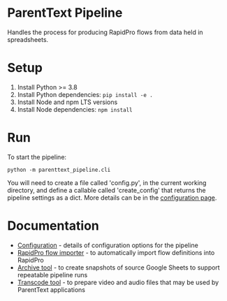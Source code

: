 # ParentText Pipeline

Handles the process for producing RapidPro flows from data held in spreadsheets.

# Setup

1. Install Python >= 3.8
2. Install Python dependencies: `pip install -e .`
3. Install Node and npm LTS versions
4. Install Node dependencies: `npm install`

# Run

To start the pipeline:

```
python -m parenttext_pipeline.cli
```

You will need to create a file called 'config.py', in the current working directory, and define a callable called 'create_config' that returns the pipeline settings as a dict. More details can be in the [configuration page][config].

# Documentation

- [Configuration][config] - details of configuration options for the pipeline
- [RapidPro flow importer] - to automatically import flow definitions into RapidPro
- [Archive tool] - to create snapshots of source Google Sheets to support repeatable pipeline runs
- [Transcode tool] - to prepare video and audio files that may be used by ParentText applications


[config]: docs/configuration.md
[Archive tool]: docs/archive.md
[RapidPro flow importer]: docs/rapidpro-import.md
[Transcode tool]: docs/transcode.md

